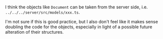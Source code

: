 I think the objects like `Document` can be taken from the server side, i.e. `../../../server/src/models/xxx.ts`.  

I'm not sure if this is good practice, but I also don't feel like it makes sense doubling the code for the objects, especially in light of a possible future alteration of their structures.  